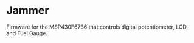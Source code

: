 Jammer
======

Firmware for the MSP430F6736 that controls digital potentiometer, LCD, and Fuel Gauge.
